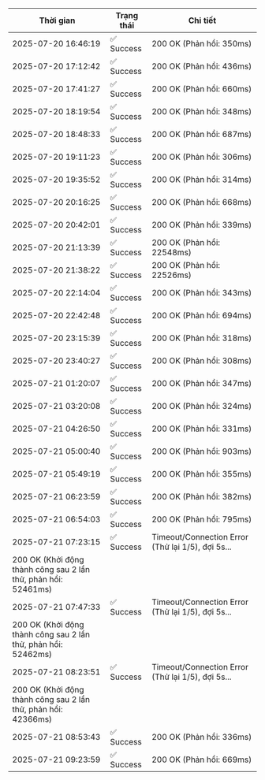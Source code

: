 | Thời gian | Trạng thái | Chi tiết |
|---|---|---|
| 2025-07-20 16:46:19 | ✅ Success | 200 OK (Phản hồi: 350ms) |
| 2025-07-20 17:12:42 | ✅ Success | 200 OK (Phản hồi: 436ms) |
| 2025-07-20 17:41:27 | ✅ Success | 200 OK (Phản hồi: 660ms) |
| 2025-07-20 18:19:54 | ✅ Success | 200 OK (Phản hồi: 348ms) |
| 2025-07-20 18:48:33 | ✅ Success | 200 OK (Phản hồi: 687ms) |
| 2025-07-20 19:11:23 | ✅ Success | 200 OK (Phản hồi: 306ms) |
| 2025-07-20 19:35:52 | ✅ Success | 200 OK (Phản hồi: 314ms) |
| 2025-07-20 20:16:25 | ✅ Success | 200 OK (Phản hồi: 668ms) |
| 2025-07-20 20:42:01 | ✅ Success | 200 OK (Phản hồi: 339ms) |
| 2025-07-20 21:13:39 | ✅ Success | 200 OK (Phản hồi: 22548ms) |
| 2025-07-20 21:38:22 | ✅ Success | 200 OK (Phản hồi: 22526ms) |
| 2025-07-20 22:14:04 | ✅ Success | 200 OK (Phản hồi: 343ms) |
| 2025-07-20 22:42:48 | ✅ Success | 200 OK (Phản hồi: 694ms) |
| 2025-07-20 23:15:39 | ✅ Success | 200 OK (Phản hồi: 318ms) |
| 2025-07-20 23:40:27 | ✅ Success | 200 OK (Phản hồi: 308ms) |
| 2025-07-21 01:20:07 | ✅ Success | 200 OK (Phản hồi: 347ms) |
| 2025-07-21 03:20:08 | ✅ Success | 200 OK (Phản hồi: 324ms) |
| 2025-07-21 04:26:50 | ✅ Success | 200 OK (Phản hồi: 331ms) |
| 2025-07-21 05:00:40 | ✅ Success | 200 OK (Phản hồi: 903ms) |
| 2025-07-21 05:49:19 | ✅ Success | 200 OK (Phản hồi: 355ms) |
| 2025-07-21 06:23:59 | ✅ Success | 200 OK (Phản hồi: 382ms) |
| 2025-07-21 06:54:03 | ✅ Success | 200 OK (Phản hồi: 795ms) |
| 2025-07-21 07:23:15 | ✅ Success | Timeout/Connection Error (Thử lại 1/5), đợi 5s...
200 OK (Khởi động thành công sau 2 lần thử, phản hồi: 52461ms) |
| 2025-07-21 07:47:33 | ✅ Success | Timeout/Connection Error (Thử lại 1/5), đợi 5s...
200 OK (Khởi động thành công sau 2 lần thử, phản hồi: 52462ms) |
| 2025-07-21 08:23:51 | ✅ Success | Timeout/Connection Error (Thử lại 1/5), đợi 5s...
200 OK (Khởi động thành công sau 2 lần thử, phản hồi: 42366ms) |
| 2025-07-21 08:53:43 | ✅ Success | 200 OK (Phản hồi: 336ms) |
| 2025-07-21 09:23:59 | ✅ Success | 200 OK (Phản hồi: 669ms) |
